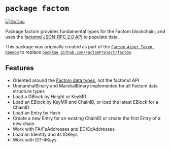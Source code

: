 # `package factom`

[![GoDoc](https://godoc.org/github.com/Factom-Asset-Tokens/factom?status.svg)](https://godoc.org/github.com/Factom-Asset-Tokens/factom)

Package factom provides fundamental types for the Factom blockchain, and uses
the [factomd JSON-RPC 2.0 API](https://docs.factom.com/api#factomd-api) to
populate data.

This package was originally created as part of the [`Factom Asset Token
Daemon`](https://github.com/Factom-Asset-Tokens/fatd) to replace [`package
github.com/FactomProject/factom`](https://github.com/FactomProject/factom).

## Features
- Oriented around the [Factom data
  types](https://docs.factomprotocol.org/start/factom-data-structures), not the
factomd API
- UnmarshalBinary and MarshalBinary implemented for all Factom data structure
  types
- Load a DBlock by Height or KeyMR
- Load an EBlock by KeyMR and ChainID, or load the latest EBlock for a ChainID
- Load an Entry by Hash
- Create a new Entry for an existing ChainID or create the first Entry of a new
  chain
- Work with FA/FsAddresses and EC/EcAddresses
- Load an Identity and its IDKeys
- Work with ID1-4Keys
